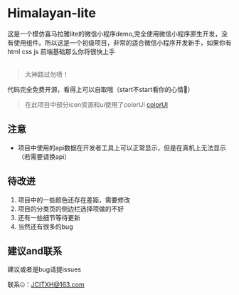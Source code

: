 # Himalayan-lite

这是一个模仿喜马拉雅lite的微信小程序demo,完全使用微信小程序原生开发，没有使用组件。所以这是一个初级项目，非常的适合微信小程序开发新手，如果你有 html css js 前端基础那么你将很快上手<br/><br/>


> 大神路过勿喷！

代码完全免费开源，看得上可以自取哦（start不start看你的心情🤔）

> 在此项目中部分icon资源和ui使用了colorUI
[colorUI](#)

## 注意

* 项目中使用的api数据在开发者工具上可以正常显示，但是在真机上无法显示（若需要请换api） 


## 待改进

1. 项目中的一些颜色还存在差距，需要修改
2. 项目的分类页的侧边栏选择项做的不好
3. 还有一些细节等待更新
4. 当然还有很多的bug

## 建议and联系

建议或者是bug请提issues

联系🤐：JCITXH@163.com
